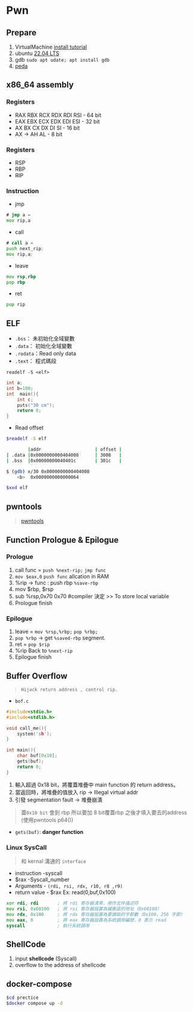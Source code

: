 # Pwn

## Prepare

1. VirtualMachine [install tutorial](https://hackmd.io/@SCIST/VirtualBox)
2. ubuntu [22.04 LTS](https://ubuntu.com/download/desktop)
3. gdb `sudo apt udate; apt install gdb`
4. [peda](https://github.com/longld/peda)

## x86_64 assembly

### Registers

+ RAX RBX RCX RDX RDI RSI - 64 bit
+ EAX EBX ECX EDX EDI ESI - 32 bit
+ AX BX CX DX DI SI - 16 bit
+ AX -> AH AL - 8 bit

### Registers

+ RSP
+ RBP
+ RIP

### Instruction

+ jmp
```asm
# jmp a = 
mov rip,a
```

+ call

```asm
# call a =
push next_rip;
mov rip,a;
```

+ leave

```asm
mov rsp,rbp
pop rbp
```

+ ret

```asm
pop rip
```

## ELF

+ `.bss`： 未初始化全域變數
+ `.data`： 初始化全域變數
+ `.rodata`：Read only data
+ `.text`： 程式碼段

`readelf -S <elf>`

```c
int a;
int b=100;
int  main(){
    int c; 
    puts("30 cm"); 
    return 0;
}
```

+ Read offset

```bash
$readelf -S elf

        |addr                    | offset |
| .data |0x0000000000404008      | 3008   |
| .bss  |0x00000000040401c       | 301c   |

$ (gdb) x/30 0x0000000000404008
    <b>  0x0000000000000064

$xxd elf
```


## pwntools

> [pwntools](https://github.com/Gallopsled/pwntools)

## Function Prologue & Epilogue

### Prologue

1. call func = `push %next-rip;` `jmp func`
1. `mov $eax,0` `push func` allcation in RAM
1. %rip -> func : push rbp `%save-rbp`
1. mov $rbp, $rsp
1. sub %rsp,0x70 0x70 #compiler 決定 >> To store local variable
1. Prologue finish

### Epilogue

1. leave = `mov %rsp,%rbp;`  `pop %rbp;`
1. `pop %rbp` -> get `%saved-rbp` segment.
1. ret = `pop $rip`
1. %rip Back to `%next-rip`
1. Epilogue finish

## Buffer Overflow

> `Hijack return address , control rip.`

+ `bof.c`

```c bof.c
#include<stdio.h>
#include<stdlib.h>

void call_me(){
    system('sh');
}

int main(){
    char buf[0x10];
    gets(buf);
    return 0;
}

```

1. 輸入超過 0x18 bit，將覆蓋堆疊中 main function 的 return address。
2. 當返回時，將堆疊的值放入 rip -> Illegal virtual addr
3. 引發 segmentation fault -> 堆疊崩潰

> 蓋`0x10 bit` 會到 rbp 所以要加 8 bit覆蓋rbp 之後才填入要去的address (使用pwntools p64())

+ `gets(buf)`: **danger function**

### Linux SysCall

> 和 kernal 溝通的 `interface`

+ instruction -syscall
+ $rax -Syscall_number
+ Arguments - `(rdi, rsi, rdx, r10, r8 ,r9)`
+ return value - $rax
Ex: read(0,buf,0x100)

``` asm
xor rdi, rdi       ; 將 rdi 寄存器清零，用作文件描述符
mov rsi, 0x60100   ; 將 rsi 寄存器設置為緩衝區的地址（0x60100）
mov rdx, 0x100     ; 將 rdx 寄存器設置為要讀取的字節數（0x100，256 字節）
mov eax, 0         ; 將 eax 寄存器設置為系統調用編號，0 表示 read
syscall            ; 執行系統調用
```

## ShellCode

1. input **shellcode** (Syscall)
1. overflow to the address of shellcode

## docker-compose

```bash
$cd prectice
$docker compose up -d
```
